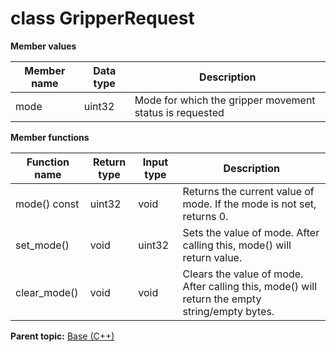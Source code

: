 # class GripperRequest

 **Member values** 

|Member name|Data type|Description|
|-----------|---------|-----------|
|mode|uint32|Mode for which the gripper movement status is requested|

 **Member functions** 

|Function name|Return type|Input type|Description|
|-------------|-----------|----------|-----------|
|mode\(\) const|uint32|void|Returns the current value of mode. If the mode is not set, returns 0.|
|set\_mode\(\)|void|uint32|Sets the value of mode. After calling this, mode\(\) will return value.|
|clear\_mode\(\)|void|void|Clears the value of mode. After calling this, mode\(\) will return the empty string/empty bytes.|

**Parent topic:** [Base \(C++\)](../../summary_pages/Base.md)

